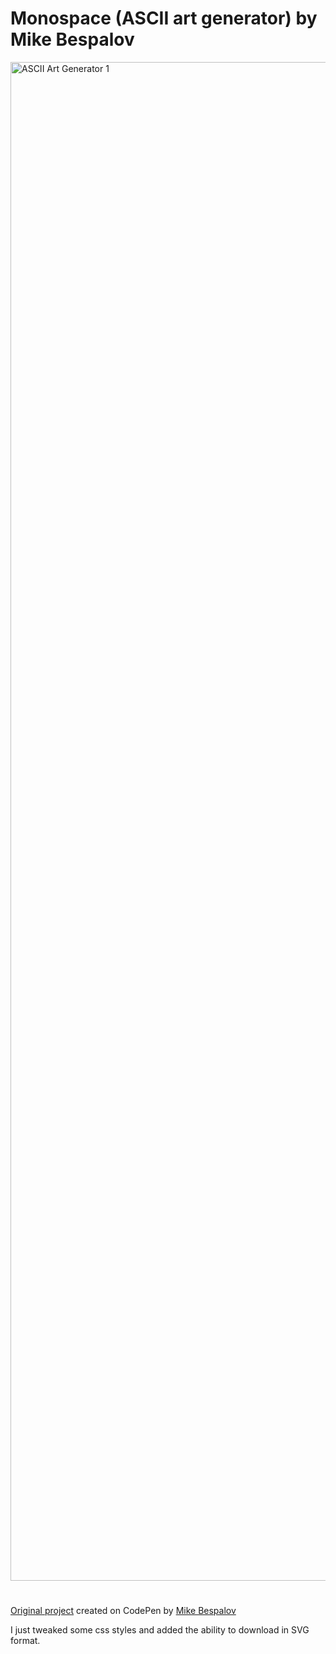 # Monospace (ASCII art generator) by Mike Bespalov

<img width="4096" height="2430" alt="ASCII Art Generator 1" src="https://github.com/user-attachments/assets/10aba81a-a692-440d-aac9-b28d1823d478" />

#

[Original project](https://codepen.io/Mikhail-Bespalov/pen/JoPqYrz) created on CodePen by [Mike Bespalov](https://codepen.io/Mikhail-Bespalov/pen/JoPqYrz)

I just tweaked some css styles and added the ability to download in SVG format.
